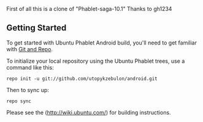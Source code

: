 First of all this is a clone of "Phablet-saga-10.1"
Thanks to gh1234

Getting Started
---------------

To get started with Ubuntu Phablet Android build, you'll need to get
familiar with [Git and Repo](http://source.android.com/download/using-repo).

To initialize your local repository using the Ubuntu Phablet trees, use a command like this:

    repo init -u git://github.com/utopykzebulon/android.git

Then to sync up:

    repo sync

Please see the (http://wiki.ubuntu.com/) for building instructions.
